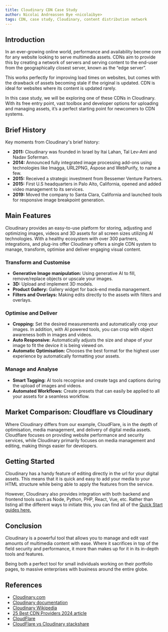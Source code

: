 ```yaml
---
title: Cloudinary CDN Case Study
author: Nicolai Andreassen Bye <nicolaibye>
tags: CDN, case study, Cloudinary, content distribution network
---
```


## Introduction

In an ever-growing online world, performance and availability become core for any website looking to serve multimedia assets. CDNs aim to provide this by creating a network of servers and serving content to the end-user from the geographically closest server, known as the “edge server”.

This works perfectly for improving load times on websites, but comes with the drawback of assets becoming stale if the original is updated. CDN is ideal for websites where its content is updated rarely.

In this case study, we will be exploring one of these CDNs in Cloudinary. With its free entry point, vast toolbox and developer options for uploading and managing assets, it’s a perfect starting point for newcomers to CDN systems.

## Brief History

Key moments from Cloudinary's brief history:

- **2011:** Cloudinary was founded in Israel by Itai Lahan, Tal Lev-Ami and Nadav Soferman.
- **2014:** Announced fully integrated image processing add-ons using technologies like Imagga, URL2PNG, Aspose and WebPurify, to name a few.
- **2015:** Received a strategic investment from Bessemer Venture Partners.
- **2015:** First U.S headquarters in Palo Alto, California, opened and added video management to its services.
- **2019:** Moved the company to Santa Clara, California and launched tools for responsive image breakpoint generation.

## Main Features

Cloudinary provides an easy-to-use platform for storing, adjusting and optimizing images, videos and 3D assets for all screen sizes utilizing AI technologies. With a healthy ecosystem with over 300 partners, integrations, and plug-ins offer Cloudinary offers a single CDN system to manage, transform, optimise and deliver engaging visual content.

### Transform and Customise

- **Generative Image manipulation:** Using generative AI to fill, remove/replace objects or upscale your images.
- **3D:** Upload and implement 3D models.
- **Product Gallery:** Gallery widget for back-end media management.
- **Filters and Overlays:** Making edits directly to the assets with filters and overlays.

### Optimise and Deliver

- **Cropping:** Set the desired measurements and automatically crop your images. In addition, with AI powered tools, you can crop with object awareness both in images and videos.
- **Auto Responsive:** Automatically adjusts the size and shape of your image to fit the device it is being viewed on.
- **Automatic Optimisation:** Chooses the best format for the highest user experience by automatically formatting your assets.

### Manage and Analyse

- **Smart Tagging:** AI tools recognise and create tags and captions during the upload of images and videos.
- **Automated Workflows:** Create presets that can easily be applied to all your assets for a seamless workflow.

## Market Comparison: Cloudflare vs Cloudinary

Where Cloudinary differs from our example, CloudFlare, is in the depth of optimisation, media management, and delivery of digital media assets. Cloudflare focuses on providing website performance and security services, while Cloudinary primarily focuses on media management and editing, making things easier for developers.

## Getting Started

Cloudinary has a handy feature of editing directly in the url for your digital assets. This means that it is quick and easy to add your media to your HTML structure while being able to apply the features from the service.

However, Cloudinary also provides integration with both backend and frontend tools such as Node, Python, PHP, React, Vue, etc. Rather than listing all the different ways to initiate this, you can find all of the [Quick Start guides here.](https://cloudinary.com/documentation/sdk_quickstarts)

## Conclusion

Cloudinary is a powerful tool that allows you to manage and edit vast amounts of multimedia content with ease. Where it sacrifices in top of the field security and performance, it more than makes up for it in its in-depth tools and features.

Being both a perfect tool for small individuals working on their portfolio pages, to massive enterprises with business around the entire globe.

## References

- [Cloudinary.com](https://cloudinary.com/)
- [Cloudinary documentation](https://cloudinary.com/documentation)
- [Cloudinary Wikipedia](https://en.wikipedia.org/wiki/Cloudinary)
- [25 Best CDN Providers 2024 article](https://linuxblog.io/best-cdn-providers/#16_Cloudinary_%E2%80%93_Image_and_Video_Upload_Storage_Optimization_and_CDN)
- [CloudFlare](https://www.cloudflare.com/en-gb/)
- [CloudFlare vs Cloudinary stackshare](https://stackshare.io/stackups/cloudflare-vs-cloudinary)

